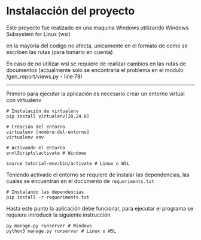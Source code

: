 # Instalacción del proyecto

Este proyecto fue realizado en una maquina Windows utilizando Windows Subsystem for Linux (wsl)

en la mayoria del codigo no afecta, unicamente en el formato de como se escriben las rutas (para tomarlo en cuenta)

En caso de no utilizar wsl se requiere de realizar cambios en las rutas de documentos 
(actualmente solo se encontraria el problema en el modulo /gen_report/views.py - line 79)

---

Primero para ejecutar la aplicación es necesario crear un entorno virtual con virtualenv

```shell
# Instalación de virtualenv
pip install virtualenv[20.24.6]

# Creación del entorno
virtualenv [nombre-del-entorno]
virtualenv env

# Activando el entorno 
env\Scripts\activate # Windows

source tutorial-env/bin/activate # Linux o WSL
```

Teniendo activado el entorno se requiere de instalar las dependencias, las cuales se encuentran en el documento de `requeriments.txt`

```shell
# Instalando las dependencias
pip install -r requeriments.txt
```

Hasta este punto la aplicación debe funcionar, para ejecutar el programa se requiere introducir la siguiente instrucción

```shell
py manage.py runserver # Windows
python3 manage.py runserver # Linux o WSL
```